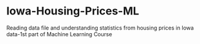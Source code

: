 # Iowa-Housing-Prices-ML
Reading data file and understanding statistics from housing prices in Iowa data-1st part of Machine Learning Course
